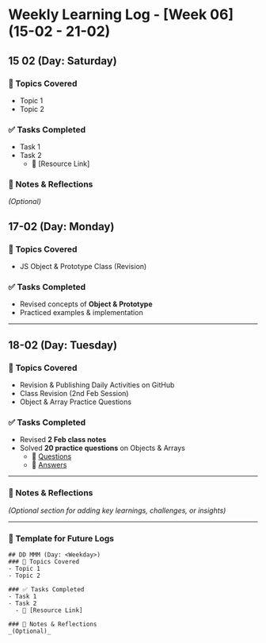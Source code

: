 # **Weekly Learning Log - [Week 06] (15-02 - 21-02)**  

## 15 02 (Day: Saturday)  
### 📝 Topics Covered  
- Topic 1  
- Topic 2  

### ✅ Tasks Completed  
- Task 1  
- Task 2  
  - 🔗 [Resource Link]  

### 📌 Notes & Reflections  
_(Optional)_

## **17-02 (Day: Monday)**  
### 📝 **Topics Covered**  
- JS Object & Prototype Class (Revision)  

### ✅ **Tasks Completed**  
- Revised concepts of **Object & Prototype**  
- Practiced examples & implementation  

---

## **18-02 (Day: Tuesday)**  
### 📝 **Topics Covered**  
- Revision & Publishing Daily Activities on GitHub  
- Class Revision (2nd Feb Session)  
- Object & Array Practice Questions  

### ✅ **Tasks Completed**  
- Revised **2 Feb class notes**  
- Solved **20 practice questions** on Objects & Arrays  
  - 🔗 [Questions](../week04%2001-07/Object%20&%20array%20pratice%20que.md)  
  - 🔗 [Answers](../week04%2001-07/Object%20&%20array%20pratice.js)  

---

### **📌 Notes & Reflections**  
_(Optional section for adding key learnings, challenges, or insights)_  

---

### **📅 Template for Future Logs**  
```
## DD MMM (Day: <Weekday>)  
### 📝 Topics Covered  
- Topic 1  
- Topic 2  

### ✅ Tasks Completed  
- Task 1  
- Task 2  
  - 🔗 [Resource Link]  

### 📌 Notes & Reflections  
_(Optional)_
```